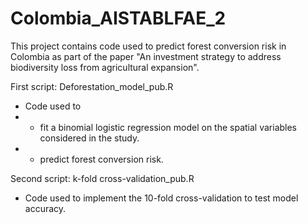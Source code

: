 # Colombia_AISTABLFAE_2

This project contains code used to predict forest conversion risk in Colombia as part of the paper 
"An investment strategy to address biodiversity loss from agricultural expansion".

First script: Deforestation_model_pub.R
- Code used to 
- * fit a binomial logistic regression model on the spatial variables considered in the study.
- * predict forest conversion risk.

Second script: k-fold cross-validation_pub.R
- Code used to implement the 10-fold cross-validation to test model accuracy.
